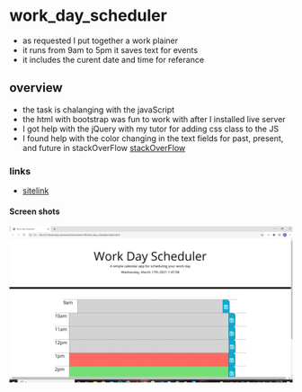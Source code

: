 # work_day_scheduler
* as requested I put together a work plainer
* it runs from 9am to 5pm it saves text for events
* it includes the curent date and time for referance 

## overview
* the task is chalanging with the javaScript 
* the html with bootstrap was fun to work with after I installed live server
* I got help with the jQuery with my tutor for adding css class to the JS 
* I found help with the color changing in the text fields for past, present, and future in stackOverFlow 
[stackOverFlow](https://stackoverflow.com/questions/19004950/how-to-compare-time-in-javascript)


### links

* [sitelink](https://wan2748.github.io/work_day_scheduler/.)

#### Screen shots

![screenshot](workdayplaner.png)
